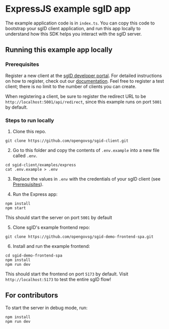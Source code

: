 # ExpressJS example sgID app

The example application code is in `index.ts`. You can copy this code to bootstrap your sgID client application, and run this app locally to understand how this SDK helps you interact with the sgID server.

## Running this example app locally

### Prerequisites

Register a new client at the [sgID developer portal](https://developer.id.gov.sg). For detailed instructions on how to register, check out our [documentation](https://docs.id.gov.sg/introduction/getting-started/register-your-application). Feel free to register a test client; there is no limit to the number of clients you can create.

When registering a client, be sure to register the redirect URL to be `http://localhost:5001/api/redirect`, since this example runs on port `5001` by default.

### Steps to run locally

1. Clone this repo.

```
git clone https://github.com/opengovsg/sgid-client.git
```

2. Go to this folder and copy the contents of `.env.example` into a new file called `.env`.

```
cd sgid-client/examples/express
cat .env.example > .env
```

3. Replace the values in `.env` with the credentials of your sgID client (see [Prerequisites](#prerequisites)).

4. Run the Express app:

```
npm install
npm start
```

This should start the server on port `5001` by default

5. Clone sgID's example frontend repo:

```
git clone https://github.com/opengovsg/sgid-demo-frontend-spa.git
```

6. Install and run the example frontend:

```
cd sgid-demo-frontend-spa
npm install
npm run dev
```

This should start the frontend on port `5173` by default. Visit `http://localhost:5173` to test the entire sgID flow!

## For contributors

To start the server in debug mode, run:

```
npm install
npm run dev
```
